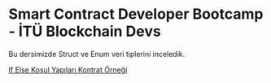# Smart Contract Developer Bootcamp - İTÜ Blockchain Devs

Bu dersimizde Struct ve Enum veri tiplerini inceledik.

[If Else Koşul Yapıları Kontrat Örneği](./StructEnum.sol)